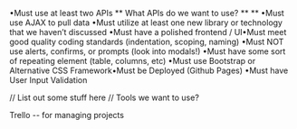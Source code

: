 

•Must use at least two APIs
    ** What APIs do we want to use?
    ** 
    ** 
•Must use AJAX to pull data
•Must utilize at least one new library or technology that we haven’t discussed 
•Must have a polished frontend / UI•Must meet good quality coding standards (indentation, scoping, naming) 
•Must NOT use alerts, confirms, or prompts (look into modals!)
•Must have some sort of repeating element (table, columns, etc) 
•Must use Bootstrap or Alternative CSS Framework•Must be Deployed (Github Pages) 
•Must have User Input Validation


// List out some stuff here
    // Tools we want to use?




Trello -- for managing projects
